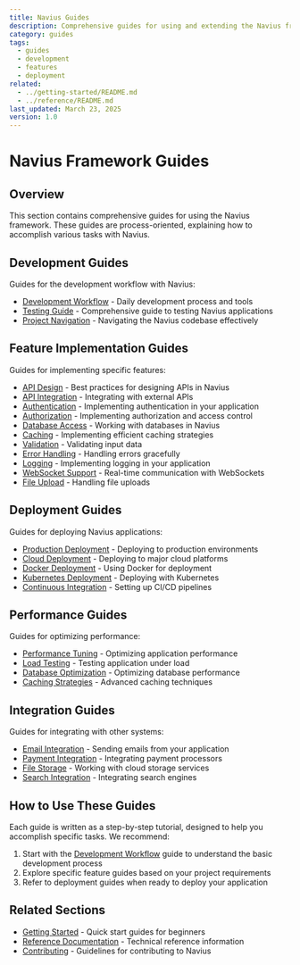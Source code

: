 ```yaml
---
title: Navius Guides
description: Comprehensive guides for using and extending the Navius framework
category: guides
tags:
  - guides
  - development
  - features
  - deployment
related:
  - ../getting-started/README.md
  - ../reference/README.md
last_updated: March 23, 2025
version: 1.0
---
```


# Navius Framework Guides

## Overview
This section contains comprehensive guides for using the Navius framework. These guides are process-oriented, explaining how to accomplish various tasks with Navius.

## Development Guides

Guides for the development workflow with Navius:

- [Development Workflow](development/development-workflow.md) - Daily development process and tools
- [Testing Guide](development/testing.md) - Comprehensive guide to testing Navius applications
- [Project Navigation](development/project-navigation.md) - Navigating the Navius codebase effectively

## Feature Implementation Guides

Guides for implementing specific features:

- [API Design](features/api-design.md) - Best practices for designing APIs in Navius
- [API Integration](features/api-integration.md) - Integrating with external APIs
- [Authentication](features/authentication.md) - Implementing authentication in your application
- [Authorization](features/authorization.md) - Implementing authorization and access control
- [Database Access](features/database-access.md) - Working with databases in Navius
- [Caching](features/caching.md) - Implementing efficient caching strategies
- [Validation](features/validation.md) - Validating input data
- [Error Handling](features/error-handling.md) - Handling errors gracefully
- [Logging](features/logging.md) - Implementing logging in your application
- [WebSocket Support](features/websocket-support.md) - Real-time communication with WebSockets
- [File Upload](features/file-upload.md) - Handling file uploads

## Deployment Guides

Guides for deploying Navius applications:

- [Production Deployment](deployment/production-deployment.md) - Deploying to production environments
- [Cloud Deployment](deployment/cloud-deployment.md) - Deploying to major cloud platforms
- [Docker Deployment](deployment/docker-deployment.md) - Using Docker for deployment
- [Kubernetes Deployment](deployment/kubernetes-deployment.md) - Deploying with Kubernetes
- [Continuous Integration](deployment/continuous-integration.md) - Setting up CI/CD pipelines

## Performance Guides

Guides for optimizing performance:

- [Performance Tuning](performance/performance-tuning.md) - Optimizing application performance
- [Load Testing](performance/load-testing.md) - Testing application under load
- [Database Optimization](performance/database-optimization.md) - Optimizing database performance
- [Caching Strategies](performance/caching-strategies.md) - Advanced caching techniques

## Integration Guides

Guides for integrating with other systems:

- [Email Integration](integration/email-integration.md) - Sending emails from your application
- [Payment Integration](integration/payment-integration.md) - Integrating payment processors
- [File Storage](integration/file-storage.md) - Working with cloud storage services
- [Search Integration](integration/search-integration.md) - Integrating search engines

## How to Use These Guides

Each guide is written as a step-by-step tutorial, designed to help you accomplish specific tasks. We recommend:

1. Start with the [Development Workflow](development/development-workflow.md) guide to understand the basic development process
2. Explore specific feature guides based on your project requirements
3. Refer to deployment guides when ready to deploy your application

## Related Sections

- [Getting Started](../getting-started/README.md) - Quick start guides for beginners
- [Reference Documentation](../reference/README.md) - Technical reference information
- [Contributing](../contributing/README.md) - Guidelines for contributing to Navius 